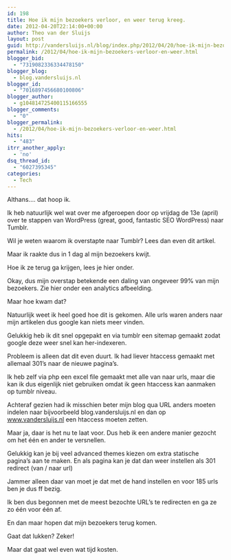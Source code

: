 ```yaml
---
id: 198
title: Hoe ik mijn bezoekers verloor, en weer terug kreeg.
date: 2012-04-20T22:14:00+00:00
author: Theo van der Sluijs
layout: post
guid: http://vandersluijs.nl/blog/index.php/2012/04/20/hoe-ik-mijn-bezoekers-verloor-en-weer/
permalink: /2012/04/hoe-ik-mijn-bezoekers-verloor-en-weer.html
blogger_bid:
  - "7319082336334478150"
blogger_blog:
  - blog.vandersluijs.nl
blogger_id:
  - "7016897456680100806"
blogger_author:
  - g104814725400115166555
blogger_comments:
  - "0"
blogger_permalink:
  - /2012/04/hoe-ik-mijn-bezoekers-verloor-en-weer.html
hits:
  - "483"
itrr_another_apply:
  - 'no'
dsq_thread_id:
  - "6027395345"
categories:
  - Tech
---
```

Althans…. dat hoop ik.

Ik heb natuurlijk wel wat over me afgeroepen door op vrijdag de 13e (april) over te stappen van WordPress (great, good, fantastic SEO WordPress) naar Tumblr.

Wil je weten waarom ik overstapte naar Tumblr? Lees dan even dit artikel.

Maar ik raakte dus in 1 dag al mijn bezoekers kwijt.

Hoe ik ze terug ga krijgen, lees je hier onder.<a name="more"></a>

Okay, dus mijn overstap betekende een daling van ongeveer 99% van mijn bezoekers. Zie hier onder een analytics afbeelding. 

Maar hoe kwam dat?

Natuurlijk weet ik heel goed hoe dit is gekomen. Alle urls waren anders naar mijn artikelen dus google kan niets meer vinden.

Gelukkig heb ik dit snel opgepakt en via tumblr een sitemap gemaakt zodat google deze weer snel kan her-indexeren.

Probleem is alleen dat dit even duurt. Ik had liever htaccess gemaakt met allemaal 301’s naar de nieuwe pagina’s.

Ik heb zelf via php een excel file gemaakt met alle van naar urls, maar die kan ik dus eigenlijk niet gebruiken omdat ik geen htaccess kan aanmaken op tumblr niveau.

Achteraf gezien had ik misschien beter mijn blog qua URL anders moeten indelen naar bijvoorbeeld blog.vandersluijs.nl en dan op www.vandersluijs.nl een htaccess moeten zetten.

Maar ja, daar is het nu te laat voor. Dus heb ik een andere manier gezocht om het één en ander te versnellen.

Gelukkig kan je bij veel advanced themes kiezen om extra statische pagina’s aan te maken. En als pagina kan je dat dan weer instellen als 301 redirect (van / naar url)

Jammer alleen daar van moet je dat met de hand instellen en voor 185 urls ben je dus ff bezig.

Ik ben dus begonnen met de meest bezochte URL’s te redirecten en ga ze zo één voor één af.

En dan maar hopen dat mijn bezoekers terug komen.

Gaat dat lukken? Zeker!

Maar dat gaat wel even wat tijd kosten.